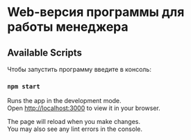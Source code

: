 # Web-версия программы для работы менеджера



## Available Scripts

Чтобы запустить программу введите в консоль:

### `npm start`

Runs the app in the development mode.\
Open [http://localhost:3000](http://localhost:3000) to view it in your browser.

The page will reload when you make changes.\
You may also see any lint errors in the console.
